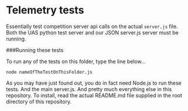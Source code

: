 Telemetry tests
===============

Essentially test competition server api calls on the actual `server.js` file.
Both the UAS python test server and our JSON server.js server must be running.

###Running these tests

To run any of the tests on this folder, type the line below...

```
node nameOfTheTestOnThisFolder.js
```

As you may have just found out, you do in fact need Node.js to run these tests. And the main server.js. And pretty much everything else in this repository. To install, read the actual README.md file supplied in the root directory of this repository.
